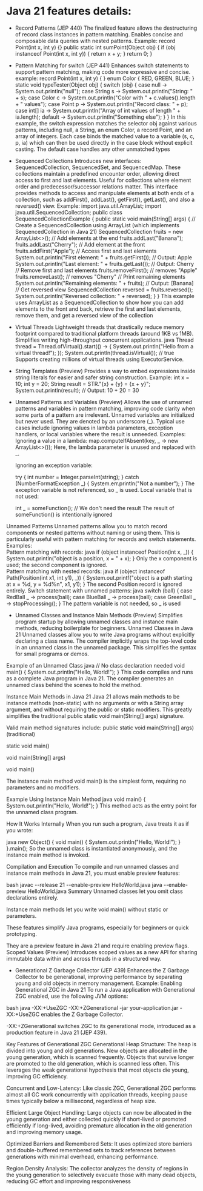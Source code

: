 Java 21 features details:
===========================
- Record Patterns (JEP 440)
  The finalized feature allows the destructuring of record class instances in pattern matching.
  Enables concise and composable data queries with nested patterns.
  Example:
	record Point(int x, int y) {}
	public static int sumPoint(Object obj) {
	  if (obj instanceof Point(int x, int y)) {
	    return x + y;
	  }
	  return 0;
	}
- Pattern Matching for switch (JEP 441)
  Enhances switch statements to support pattern matching, making code more expressive and concise.
  example:
	record Point(int x, int y) { }
	enum Color { RED, GREEN, BLUE; }
	static void typeTester(Object obj) {
	switch (obj) {
		case null -> System.out.println("null");
	        case String s -> System.out.println("String: " + s);
	        case Color c -> System.out.println("Color with " + c.values().length + " values");
	        case Point p -> System.out.println("Record class: " + p);
	        case int[] ia -> System.out.println("Array of int values of length " + ia.length);
	        default -> System.out.println("Something else");
	    }
	}
	In this example, the switch expression matches the selector obj against various patterns, including null, a String, an enum Color, a record Point, and an array of integers. Each case binds the matched value to a variable (s, c, p, ia) which can then be used directly in the case block without explicit casting. The default case handles any other unmatched types
- Sequenced Collections
  Introduces new interfaces: SequencedCollection, SequencedSet, and SequencedMap.
  These collections maintain a predefined encounter order, allowing direct access to first and last elements.
  Useful for collections where element order and predecessor/successor relations matter.
  This interface provides methods to access and manipulate elements at both ends of a collection, such as addFirst(), addLast(), getFirst(), getLast(), and also a reversed() view.
Example:
import java.util.ArrayList;
import java.util.SequencedCollection;
public class SequencedCollectionExample {
    public static void main(String[] args) {
        // Create a SequencedCollection using ArrayList (which implements SequencedCollection in Java 21)
        SequencedCollection<String> fruits = new ArrayList<>();
        // Add elements at the end
        fruits.addLast("Banana");
        fruits.addLast("Cherry");
        // Add element at the front
        fruits.addFirst("Apple");
        // Access first and last elements
        System.out.println("First element: " + fruits.getFirst()); // Output: Apple
        System.out.println("Last element: " + fruits.getLast());   // Output: Cherry
       // Remove first and last elements
        fruits.removeFirst(); // removes "Apple"
        fruits.removeLast();  // removes "Cherry"
        // Print remaining elements
        System.out.println("Remaining elements: " + fruits); // Output: [Banana]
        // Get reversed view
        SequencedCollection<String> reversed = fruits.reversed();
        System.out.println("Reversed collection: " + reversed);
    }
}
This example uses ArrayList as a SequencedCollection to show how you can add elements to the front and back, retrieve the first and last elements, remove them, and get a reversed view of the collection

- Virtual Threads
	Lightweight threads that drastically reduce memory footprint compared to traditional platform threads (around 1KB vs 1MB).
	Simplifies writing high-throughput concurrent applications.
	java
	Thread thread = Thread.ofVirtual().start(() -> {
	  System.out.println("Hello from a virtual thread!");
	});
	System.out.println(thread.isVirtual()); // true
	Supports creating millions of virtual threads using ExecutorService.

- String Templates (Preview)
	Provides a way to embed expressions inside string literals for easier and safer string construction.
	Example:
	int x = 10;
	int y = 20;
	String result = STR."\{x} + \{y} = \{x + y}";
	System.out.println(result); // Output: 10 + 20 = 30

- Unnamed Patterns and Variables (Preview)
	Allows the use of unnamed patterns and variables in pattern matching, improving code clarity when some parts of a pattern are irrelevant.
Unnamed variables are initialized but never used. They are denoted by an underscore (_). Typical use cases include ignoring values in lambda parameters, exception handlers, or local variables where the result is unneeded.
	Examples:
	Ignoring a value in a lambda:
		map.computeIfAbsent(key, _ -> new ArrayList<>());
	Here, the lambda parameter is unused and replaced with _.
	
	Ignoring an exception variable:
	
	try {
	    int number = Integer.parseInt(string);
	} catch (NumberFormatException _) {
	    System.err.println("Not a number");
	}
	The exception variable is not referenced, so _ is used.
	Local variable that is not used:
	
	int _ = someFunction(); // We don't need the result
	The result of someFunction() is intentionally ignored
	
Unnamed Patterns
	Unnamed patterns allow you to match record components or nested patterns without naming or using them. This is particularly useful with pattern matching for records and switch statements.
	Examples:	
	Pattern matching with records:
	java
	if (object instanceof Position(int x, _)) {
	    System.out.println("object is a position, x = " + x);
	}
	Only the x component is used; the second component is ignored.	
	Pattern matching with nested records:
	java
	if (object instanceof Path(Position(int x1, int y1), _)) {
	    System.out.printf("object is a path starting at x = %d, y = %d%n", x1, y1);
	}
	The second Position record is ignored entirely.
	Switch statement with unnamed patterns:
	java
	switch (ball) {
	    case RedBall _ -> process(ball);
	    case BlueBall _ -> process(ball);
	    case GreenBall _ -> stopProcessing();
	}
	The pattern variable is not needed, so _ is used
- Unnamed Classes and Instance Main Methods (Preview)
	Simplifies program startup by allowing unnamed classes and instance main methods, reducing boilerplate for beginners.
	Unnamed Classes in Java 21
Unnamed classes allow you to write Java programs without explicitly declaring a class name. The compiler implicitly wraps the top-level code in an unnamed class in the unnamed package. This simplifies the syntax for small programs or demos.

Example of an Unnamed Class
java
// No class declaration needed
void main() {
    System.out.println("Hello, World!");
}
This code compiles and runs as a complete Java program in Java 21. The compiler generates an unnamed class behind the scenes to hold the method.

Instance Main Methods in Java 21
Java 21 allows main methods to be instance methods (non-static) with no arguments or with a String array argument, and without requiring the public or static modifiers. This greatly simplifies the traditional public static void main(String[] args) signature.

Valid main method signatures include:
public static void main(String[] args) (traditional)

static void main()

void main(String[] args)

void main()

The instance main method void main() is the simplest form, requiring no parameters and no modifiers.

Example Using Instance Main Method
java
void main() {
    System.out.println("Hello, World!");
}
This method acts as the entry point for the unnamed class program.

How It Works Internally
When you run such a program, Java treats it as if you wrote:

java
new Object() {
    void main() {
        System.out.println("Hello, World!");
    }
}.main();
So the unnamed class is instantiated anonymously, and the instance main method is invoked.

Compilation and Execution
To compile and run unnamed classes and instance main methods in Java 21, you must enable preview features:

bash
javac --release 21 --enable-preview HelloWorld.java
java --enable-preview HelloWorld.java
Summary
Unnamed classes let you omit class declarations entirely.

Instance main methods let you write void main() without static or parameters.

These features simplify Java programs, especially for beginners or quick prototyping.

They are a preview feature in Java 21 and require enabling preview flags.
Scoped Values (Preview)
	Introduces scoped values as a new API for sharing immutable data within and across threads in a structured way.

- Generational Z Garbage Collector (JEP 439)
	Enhances the Z Garbage Collector to be generational, improving performance by separating young and old objects in memory management.
	Example: Enabling Generational ZGC in Java 21
To run a Java application with Generational ZGC enabled, use the following JVM options:

bash
java -XX:+UseZGC -XX:+ZGenerational -jar your-application.jar
-XX:+UseZGC enables the Z Garbage Collector.

-XX:+ZGenerational switches ZGC to its generational mode, introduced as a production feature in Java 21 (JEP 439).

Key Features of Generational ZGC
Generational Heap Structure: The heap is divided into young and old generations. New objects are allocated in the young generation, which is scanned frequently. Objects that survive longer are promoted to the old generation, which is scanned less often. This leverages the weak generational hypothesis that most objects die young, improving GC efficiency.

Concurrent and Low-Latency: Like classic ZGC, Generational ZGC performs almost all GC work concurrently with application threads, keeping pause times typically below a millisecond, regardless of heap size.

Efficient Large Object Handling: Large objects can now be allocated in the young generation and either collected quickly if short-lived or promoted efficiently if long-lived, avoiding premature allocation in the old generation and improving memory usage.

Optimized Barriers and Remembered Sets: It uses optimized store barriers and double-buffered remembered sets to track references between generations with minimal overhead, enhancing performance.

Region Density Analysis: The collector analyzes the density of regions in the young generation to selectively evacuate those with many dead objects, reducing GC effort and improving responsiveness
